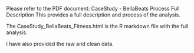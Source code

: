 Please refer to the PDF document:  CaseStudy - BellaBeats Process Full Description 
This provides a full description and process of the analysis.

The CaseStudy_BellaBeats_Fitness.html is the R markdown file with the full analysis. 

I have also provided the raw and clean data. 
